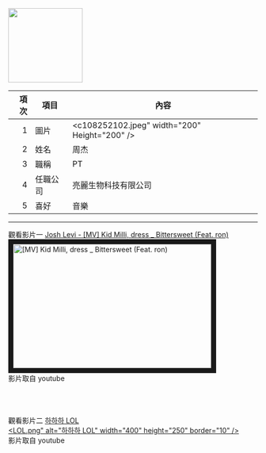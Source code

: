 <img src="c108252115.png" width="150" Height="150" />
<br>
 


| 項次 | 項目 | 內容 |
|----:|------|------|
| 1 | 圖片 | <c108252102.jpeg" width="200" Height="200" /> |
| 2 | 姓名 | 周杰 |
| 3 | 職稱 | PT |
| 4 | 任職公司 | 亮麗生物科技有限公司 |
| 5 | 喜好 | 音樂 |


_____________________

觀看影片一
<a href="https://www.youtube.com/watch?v=Rl3uA5TG4zY" target="_blank">Josh Levi - [MV] Kid Milli, dress _ Bittersweet (Feat. ron)</a><br>
<a href="https://www.youtube.com/watch?v=Rl3uA5TG4zY" target="_blank"><img src="Bittersweet.png"
alt="[MV] Kid Milli, dress _ Bittersweet (Feat. ron)" width="400" height="250" border="10" /></a>
<br>影片取自 youtube

<br><br><br>
觀看影片二
<a href="https://www.youtube.com/watch?v=6WSGQePUCG8" target="_blank">하하하 LOL</a><br>
<a href="https://www.youtube.com/watch?v=6WSGQePUCG8" target="_blank"><LOL.png"
alt="하하하 LOL" width="400" height="250" border="10" /></a>
<br>影片取自 youtube

<br><br><br>



